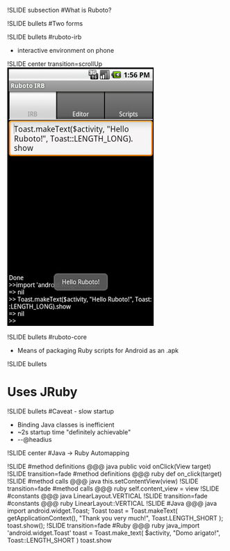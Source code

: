 

!SLIDE subsection
#What is Ruboto?


!SLIDE bullets
#Two forms

!SLIDE bullets
#ruboto-irb
* interactive environment on phone

!SLIDE center transition=scrollUp
![](ruboto_irb.png)

!SLIDE bullets
#ruboto-core
* Means of packaging Ruby scripts for Android as an .apk

!SLIDE bullets
# Uses JRuby

!SLIDE bullets
#Caveat - slow startup
* Binding Java classes is inefficient
* ~2s startup time "definitely achievable"
* --@headius

!SLIDE center
#Java -> Ruby Automapping

!SLIDE
#method definitions
    @@@ java
    public void onClick(View target)
!SLIDE transition=fade
#method definitions
    @@@ ruby
    def on_click(target)
!SLIDE
#method calls
    @@@ java
    this.setContentView(view)
!SLIDE transition=fade
#method calls
    @@@ ruby
    self.content_view = view
!SLIDE
#constants
    @@@ java
    LinearLayout.VERTICAL
!SLIDE transition=fade
#constants
    @@@ ruby
    LinearLayout::VERTICAL
!SLIDE
#Java
    @@@ java
    import android.widget.Toast;
    Toast toast = Toast.makeText(
        getApplicationContext(),
        "Thank you very much!",
        Toast.LENGTH_SHORT
    );
    toast.show();
!SLIDE transition=fade
#Ruby
    @@@ ruby
    java_import 'android.widget.Toast'
    toast = Toast.make_text(
        $activity,
        "Domo arigato!",
        Toast::LENGTH_SHORT
    )
    toast.show
